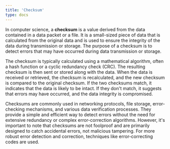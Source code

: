 ```yaml
---
title: 'Checksum'
type: docs
---
```


In computer science, a **checksum** is a value derived from the data contained in a data packet or a file. It is a small-sized piece of data that is calculated from the original data and is used to ensure the integrity of the data during transmission or storage. The purpose of a checksum is to detect errors that may have occurred during data transmission or storage.

The checksum is typically calculated using a mathematical algorithm, often a hash function or a cyclic redundancy check (CRC). The resulting checksum is then sent or stored along with the data. When the data is received or retrieved, the checksum is recalculated, and the new checksum is compared to the original checksum. If the two checksums match, it indicates that the data is likely to be intact. If they don't match, it suggests that errors may have occurred, and the data integrity is compromised.

Checksums are commonly used in networking protocols, file storage, error-checking mechanisms, and various data verification processes. They provide a simple and efficient way to detect errors without the need for extensive redundancy or complex error-correction algorithms. However, it's important to note that checksums are not foolproof and are primarily designed to catch accidental errors, not malicious tampering. For more robust error detection and correction, techniques like error-correcting codes are used.